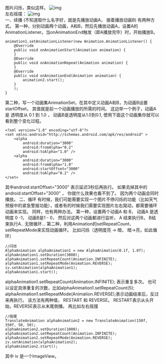 图片闪烁，类似这样。
![img](P)  
左右摇摆：
![img](P)  
一、续播  (不知道取什么名字好，就是先播放动画A， 接着播放动画B)
有两种方式。
第一种，分别动画两个动画，A和B，然后先播放动画A，设置A的AnimationListener。当onAnimationEnd触发（即A播放完毕）时，开始播放B。
```  
animation1.setAnimationListener(new Animation.AnimationListener() {  
	@Override
	public void onAnimationStart(Animation animation) {  
	}  
	@Override
	public void onAnimationRepeat(Animation animation) {  
	}  
	@Override
	public void onAnimationEnd(Animation animation) {  
		animation2.start();
	}  
	);
} 
```
第二种，写一个动画集AnimationSet，在其中定义动画A和B，为动画B设置startOffset， 其值就是前一个动画播放的所需的时间。
这边举一个例子，动画A是 透明度从 0.1 到 1.0 ， 动画B是透明度从1.0到0.1,  使用下面这个动画集你就可以看到整个变化过程。
```  
<?xml version="1.0" encoding="utf-8"?>
<set xmlns:android="http://schemas.android.com/apk/res/android" >
    <alpha
        android:duration="3000"
        android:fromAlpha="0.2"
        android:toAlpha="1.0" />
    <alpha
        android:duration="3000"
        android:fromAlpha="1.0"
        android:startOffset="3000"
        android:toAlpha="0.2" />
</set>
```
其中android:startOffset="3000"  表示延迟3秒后再执行。 如果去掉其中的 android:startOffset="3000" ， 你就什么效果也看不到了。 因为两个动画会同时播放。
二、循环
有时候，我们可能需要实现一个图片不停闪烁的功能（比如天气预报中的紧急警报功能），或者有的时候我们需要实现图片左右晃动，都需要循环动画来实现。
同样，也有两种办法。
第一种，设置两个动画A 和 B， 动画A 是透明度 0 -1， 动画B是1 - 0， 然后对这两个动画都进行监听， A 结束执行B， B结束执行A.. 无限循环... 
第二种，利用Animation的setRepeatCount、setRepeatMode来实现动画循环。
比如闪烁（透明度亮 -> 暗， 暗->亮，如此循环）
```  
//闪烁  
AlphaAnimation alphaAnimation1 = new AlphaAnimation(0.1f, 1.0f);  
alphaAnimation1.setDuration(3000);  
alphaAnimation1.setRepeatCount(Animation.INFINITE);  
alphaAnimation1.setRepeatMode(Animation.REVERSE);  
iv.setAnimation(alphaAnimation1);  
alphaAnimation1.start(); 
```
alphaAnimation1.setRepeatCount(Animation.INFINITE); 表示重复多次。 也可以设定具体重复的次数，比如alphaAnimation1.setRepeatCount(5);
alphaAnimation1.setRepeatMode(Animation.REVERSE);表示动画结束后，反过来再执行。 该方法有两种值， RESTART 和 REVERSE。 RESTART表示从头开始，REVERSE表示从末尾倒播。
再比如左右摇摆
```  
//摇摆  
TranslateAnimation alphaAnimation2 = new TranslateAnimation(150f, 350f, 50, 50);  
alphaAnimation2.setDuration(1000);  
alphaAnimation2.setRepeatCount(Animation.INFINITE);  
alphaAnimation2.setRepeatMode(Animation.REVERSE);  
iv.setAnimation(alphaAnimation2);  
alphaAnimation2.start(); 
```
其中 iv 是一个ImageView。
